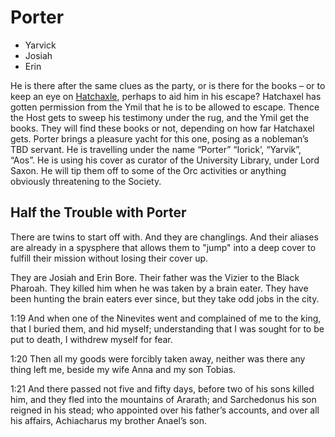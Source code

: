 # Porter
 + Yarvick
 + Josiah
 + Erin

He is there after the same clues as the party, or is there for the books – or to keep an eye on [Hatchaxle](/p/hatchaxel.md), perhaps to aid him in his escape? Hatchaxel has gotten permission from the Ymil that he is to be allowed to escape. Thence the Host gets to sweep his testimony under the rug, and the Ymil get the books. They will find these books or not, depending on how far Hatchaxel gets. Porter brings a pleasure yacht for this one, posing as a nobleman’s TBD servant. He is travelling under the name “Porter” “Iorick’, “Yarvik”, “Aos”. He is using his cover as curator of the University Library, under Lord Saxon. He will tip them off to some of the Orc activities or anything obviously threatening to the Society.

## Half the Trouble with Porter

There are twins to start off with. And they are changlings. And their aliases are already in a spysphere that allows them to "jump" into a deep cover to fulfill their mission without losing their cover up.

They are Josiah and Erin Bore. Their father was the Vizier to the Black Pharoah. They killed him when he was taken by a brain eater. They have been hunting the brain eaters ever since, but they take odd jobs in the city.

1:19 And when one of the Ninevites went and complained of me to the king, that I buried them, and hid myself; understanding that I was sought for to be put to death, I withdrew myself for fear.

1:20 Then all my goods were forcibly taken away, neither was there any thing left me, beside my wife Anna and my son Tobias.

1:21 And there passed not five and fifty days, before two of his sons killed him, and they fled into the mountains of Ararath; and Sarchedonus his son reigned in his stead; who appointed over his father’s accounts, and over all his affairs, Achiacharus my brother Anael’s son.

